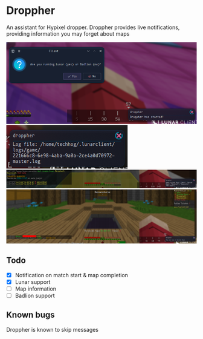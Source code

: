 # Droppher

An assistant for Hypixel dropper.
Droppher provides live notifications, providing information you may forget about maps

![](assets/image1.png)
![](assets/image2.png)
![](assets/image3.png)
![](assets/image4.png)

## Todo

- [x] Notification on match start & map completion
- [x] Lunar support
- [ ] Map information
- [ ] Badlion support

## Known bugs

Droppher is known to skip messages